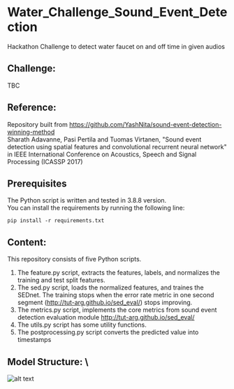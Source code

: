 # Water_Challenge_Sound_Event_Detection
Hackathon Challenge to detect water faucet on and off time in given audios 

## Challenge: 
TBC

## Reference: 
Repository built from https://github.com/YashNita/sound-event-detection-winning-method \
Sharath Adavanne, Pasi Pertila and Tuomas Virtanen, "Sound event detection using spatial features and convolutional recurrent neural network" in IEEE International Conference on Acoustics, Speech and Signal Processing (ICASSP 2017) 

## Prerequisites
The Python script is written and tested in 3.8.8 version. \
You can install the requirements by running the following line:
```
pip install -r requirements.txt
```

## Content:
This repository consists of five Python scripts.
1. The feature.py script, extracts the features, labels, and normalizes the training and test split features.
2. The sed.py script, loads the normalized features, and traines the SEDnet. The training stops when the error rate metric in one second segment (http://tut-arg.github.io/sed_eval/) stops improving.
3. The metrics.py script, implements the core metrics from sound event detection evaluation module http://tut-arg.github.io/sed_eval/
4. The utils.py script has some utility functions.
5. The postprocessing.py script converts the predicted value into timestamps 

## Model Structure: \
![alt text]([http://url/to/img.png](https://github.com/sharathadavanne/sed-crnn/blob/master/images/CRNN_SED_DCASE2017_task3.jpg))


